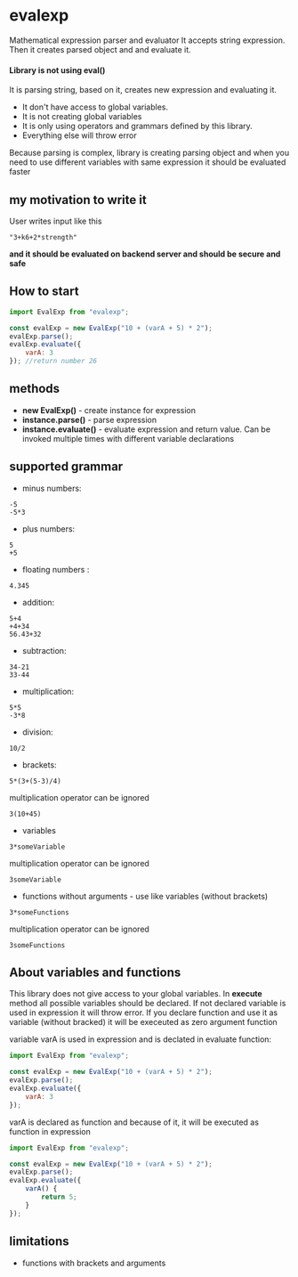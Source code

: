 # evalexp

Mathematical expression parser and evaluator
It accepts string expression. Then it creates parsed object and and evaluate it.

#### **Library is not using eval()**

It is parsing string, based on it, creates new expression and evaluating it.

-   It don't have access to global variables.
-   It is not creating global variables
-   It is only using operators and grammars defined by this library.
-   Everything else will throw error

Because parsing is complex, library is creating parsing object and when you need to use different variables with same expression it should be evaluated faster

## my motivation to write it

User writes input like this 
```
"3+k6+2*strength"
```
 **and it should be evaluated on backend server and should be secure and safe**

## How to start

```javascript
import EvalExp from "evalexp";

const evalExp = new EvalExp("10 + (varA + 5) * 2");
evalExp.parse();
evalExp.evaluate({
    varA: 3
}); //return number 26
```

## methods

- **new EvalExp(<expression string>)**  - create instance for expression
- **instance.parse()**  - parse expression
- **instance.evaluate(<variable declaration>)**  - evaluate expression and return value. Can be invoked multiple times with different variable declarations


## supported grammar

- minus numbers:
```
-5
-5*3
```
- plus numbers:
```
5
+5
```
- floating numbers :
```
4.345
```
- addition:  
```
5+4
+4+34
56.43+32
```
- subtraction:
```
34-21
33-44
```
- multiplication:
```
5*5
-3*8
```
- division: 
```
10/2
```
- brackets:
```
5*(3+(5-3)/4)
```
multiplication operator can be ignored
```
3(10+45)
```
- variables 
```
3*someVariable
```
multiplication operator can be ignored
```
3someVariable
```


- functions without arguments - use like variables (without brackets)

```
3*someFunctions
```
multiplication operator can be ignored
```
3someFunctions
```
## About variables and functions
This library does not give access to your global variables. In **execute** method all possible variables should be declared. If
not declared variable is used in expression it will throw error.
If you declare function and use it as variable (without bracked) it will be execeuted as zero argument function

variable varA is used in expression and is declated in evaluate function:
```javascript
import EvalExp from "evalexp";

const evalExp = new EvalExp("10 + (varA + 5) * 2");
evalExp.parse();
evalExp.evaluate({
    varA: 3
});
```

varA is declared as function and because of it, it will be executed as function in expression
```javascript
import EvalExp from "evalexp";

const evalExp = new EvalExp("10 + (varA + 5) * 2");
evalExp.parse();
evalExp.evaluate({
    varA() {
        return 5;
    }   
});
```

## limitations

- functions with brackets and arguments
